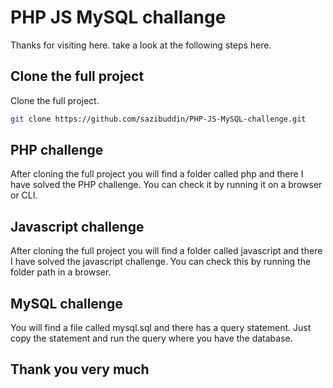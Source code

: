 # PHP JS MySQL challange

Thanks for visiting here. take a look at the following steps here.

## Clone the full project

Clone the full project.

```bash
git clone https://github.com/sazibuddin/PHP-JS-MySQL-challenge.git
```

## PHP challenge

After cloning the full project you will find a folder called php and there I have solved the PHP challenge. You can check it by running it on a browser or CLI.


## Javascript challenge
After cloning the full project you will find a folder called javascript and there I have solved the javascript challenge. You can check this by running the folder path in a browser.


## MySQL challenge
You will find a file called mysql.sql and there has a query statement. Just copy the statement and run the query where you have the database.

## Thank you very much